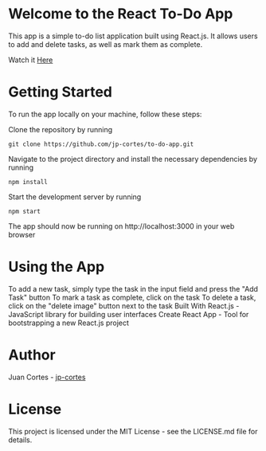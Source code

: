  # Welcome to the React To-Do App
This app is a simple to-do list application built using React.js. It allows users to add and delete tasks, as well as mark them as complete.

 Watch it [Here](https://jp-cortes.github.io/to-do-app/)

# Getting Started
To run the app locally on your machine, follow these steps:

Clone the repository by running 

```
git clone https://github.com/jp-cortes/to-do-app.git
```

Navigate to the project directory and install the necessary dependencies by running 
```
npm install
```

Start the development server by running 
```
npm start
```
The app should now be running on http://localhost:3000 in your web browser

# Using the App

To add a new task, simply type the task in the input field and press the "Add Task" button
To mark a task as complete, click on the task
To delete a task, click on the "delete image" button next to the task
Built With
React.js - JavaScript library for building user interfaces
Create React App - Tool for bootstrapping a new React.js project

# Author
Juan Cortes - [jp-cortes](https://github.com/jp-cortes/)

# License

This project is licensed under the MIT License - see the LICENSE.md file for details.

